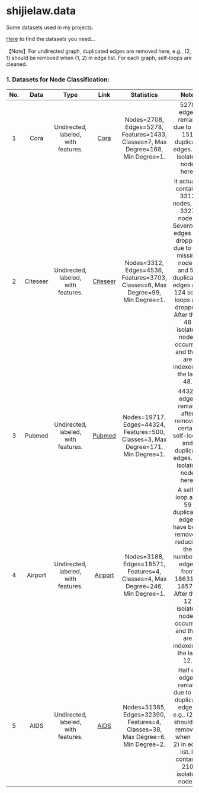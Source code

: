 # shijielaw.data
Some datasets used in my projects.<br>

[Here](https://zhuanlan.zhihu.com/p/361715390) to find the datasets you need...<br>

【Note】For undirected graph, duplicated edges are removed here, e.g., (2, 1) should be removed when (1, 2)  in edge list. For each graph, self-loops are cleaned. 




### 1. Datasets for Node Classification:
| No.  |   Data   |                 Type                 |                             Link                             |                          Statistics                          |                             Note                             |
| :--: | :------: | :----------------------------------: | :----------------------------------------------------------: | :----------------------------------------------------------: | :----------------------------------------------------------: |
|  1   |   Cora   | Undirected,  labeled, with features. |           [Cora](https://linqs.org/datasets/#cora)           | Nodes=2708, Edges=5278, Features=1433, Classes=7, Max Degree=168, Min Degree=1. | 5278 edges remain due to the 151 duplicate edges. No isolated node here. |
|  2   | Citeseer | Undirected,  labeled, with features. | [Citeseer](https://linqs.org/datasets/#citeseer-doc-classification) | Nodes=3312, Edges=4536, Features=3703, Classes=6, Max Degree=99, Min Degree=1. | It actually contains 3312 nodes, not 3327 nodes. Seventeen edges are dropped due to the missing nodes, and 56 duplicated edges  and 124 self-loops are dropped. After that, 48 isolated nodes occurred and they are indexed to the last 48. |
|  3   |  Pubmed  | Undirected,  labeled, with features. | [Pubmed](https://github.com/HazyResearch/hgcn/tree/master/data/pubmed) | Nodes=19717, Edges=44324, Features=500, Classes=3, Max Degree=171, Min Degree=1. | 44324 edges remain after removing certain self-loops and duplicate edges. No isolated node here. |
|  4   | Airport  | Undirected,  labeled, with features. | [Airport](https://github.com/HazyResearch/hgcn/tree/master/data/airport) | Nodes=3188, Edges=18571, Features=4, Classes=4, Max Degree=246, Min Degree=1. | A self-loop and 59 duplicated edges have been removed, reducing the number of edges from 18631 to 18571. After that, 12 isolated nodes occurred and they are indexed to the last 12. |
|  5   |   AIDS   | Undirected, labeled, with features.  |        [AIDS](https://networkrepository.com/AIDS.php)        | Nodes=31385, Edges=32390, Features=4, Classes=38, Max Degree=6, Min Degree=2. | Half of edges remain due to the duplicate edges, e.g., (2, 1) should be removed when (1, 2)  in edge list. It contains 210 isolated nodes. |

